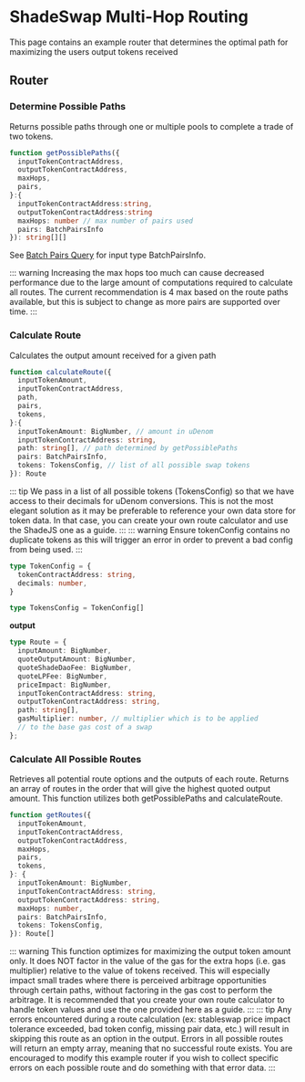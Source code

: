 # ShadeSwap Multi-Hop Routing

This page contains an example router that determines the optimal path for maximizing the users output tokens received

## Router

### Determine Possible Paths
Returns possible paths through one or multiple pools to complete a trade of two tokens.
```ts
function getPossiblePaths({
  inputTokenContractAddress,
  outputTokenContractAddress,
  maxHops,
  pairs,
}:{
  inputTokenContractAddress:string,
  outputTokenContractAddress:string
  maxHops: number // max number of pairs used
  pairs: BatchPairsInfo
}): string[][]
```
See [Batch Pairs Query](../queries/swap.html#pairs-info) for input type BatchPairsInfo.

::: warning
Increasing the max hops too much can cause decreased performance due to the large amount of computations required to calculate all routes. The current recommendation is 4 max based on the route paths available, but this is subject to change as more pairs are supported over time.
:::

### Calculate Route
Calculates the output amount received for a given path

```ts
function calculateRoute({
  inputTokenAmount,
  inputTokenContractAddress,
  path,
  pairs,
  tokens,
}:{
  inputTokenAmount: BigNumber, // amount in uDenom
  inputTokenContractAddress: string,
  path: string[], // path determined by getPossiblePaths
  pairs: BatchPairsInfo,
  tokens: TokensConfig, // list of all possible swap tokens
}): Route
```

::: tip
We pass in a list of all possible tokens (TokensConfig) so that we have access to their decimals for uDenom conversions. This is not the most elegant solution as it may be preferable to reference your own data store for token data. In that case, you can create your own route calculator and use the ShadeJS one as a guide.
:::
::: warning
Ensure tokenConfig contains no duplicate tokens as this will trigger an error in order to prevent a bad config from being used.
:::
```ts
type TokenConfig = {
  tokenContractAddress: string,
  decimals: number,
}

type TokensConfig = TokenConfig[]
```
**output**

```ts
type Route = {
  inputAmount: BigNumber,
  quoteOutputAmount: BigNumber,
  quoteShadeDaoFee: BigNumber,
  quoteLPFee: BigNumber,
  priceImpact: BigNumber,
  inputTokenContractAddress: string,
  outputTokenContractAddress: string,
  path: string[],
  gasMultiplier: number, // multiplier which is to be applied 
  // to the base gas cost of a swap
};
```


### Calculate All Possible Routes
Retrieves all potential route options and the outputs of each route.
Returns an array of routes in the order that will give the highest quoted
output amount. This function utilizes both getPossiblePaths and calculateRoute.

```ts
function getRoutes({
  inputTokenAmount,
  inputTokenContractAddress,
  outputTokenContractAddress,
  maxHops,
  pairs,
  tokens,
}: {
  inputTokenAmount: BigNumber,
  inputTokenContractAddress: string,
  outputTokenContractAddress: string,
  maxHops: number,
  pairs: BatchPairsInfo,
  tokens: TokensConfig,
}): Route[] 
```

::: warning
This function optimizes for maximizing the output token amount only. It does NOT factor in the value of the gas for the extra hops (i.e. gas multiplier) relative to the value of tokens received. This will especially impact small trades where there is perceived arbitrage opportunities through certain paths, without factoring in the gas cost to perform the arbitrage. It is recommended that you create your own route calculator to handle token values and use the one provided here as a guide.
:::
::: tip
Any errors encountered during a route calculation (ex: stableswap price impact tolerance exceeded, bad token config, missing pair data, etc.) will result in skipping this route as an option in the output. Errors in all possible routes will return an empty array, meaning that no successful route exists. You are encouraged to modify this example router if you wish to collect specific errors on each possible route and do something with that error data.
:::


